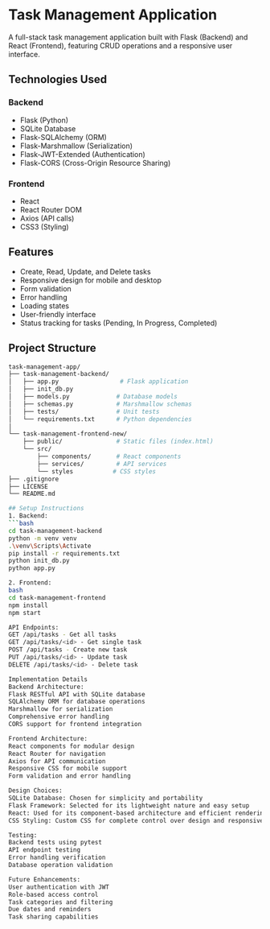 # Task Management Application

A full-stack task management application built with Flask (Backend) and React (Frontend), featuring CRUD operations and a responsive user interface.

## Technologies Used

### Backend
- Flask (Python)
- SQLite Database
- Flask-SQLAlchemy (ORM)
- Flask-Marshmallow (Serialization)
- Flask-JWT-Extended (Authentication)
- Flask-CORS (Cross-Origin Resource Sharing)

### Frontend
- React
- React Router DOM
- Axios (API calls)
- CSS3 (Styling)

## Features

- Create, Read, Update, and Delete tasks
- Responsive design for mobile and desktop
- Form validation
- Error handling
- Loading states
- User-friendly interface
- Status tracking for tasks (Pending, In Progress, Completed)

## Project Structure

```bash
task-management-app/
├── task-management-backend/
│   ├── app.py                 # Flask application
│   ├── init_db.py
│   ├── models.py             # Database models
│   ├── schemas.py            # Marshmallow schemas
│   ├── tests/                # Unit tests
│   └── requirements.txt      # Python dependencies
│
└── task-management-frontend-new/
    ├── public/               # Static files (index.html)
    └── src/
        ├── components/       # React components
        ├── services/         # API services
        └── styles           # CSS styles
├── .gitignore
├── LICENSE
└── README.md

## Setup Instructions
1. Backend:
```bash
cd task-management-backend
python -m venv venv
.\venv\Scripts\Activate
pip install -r requirements.txt
python init_db.py
python app.py

2. Frontend:
bash
cd task-management-frontend
npm install
npm start

API Endpoints: 
GET /api/tasks - Get all tasks
GET /api/tasks/<id> - Get single task
POST /api/tasks - Create new task
PUT /api/tasks/<id> - Update task
DELETE /api/tasks/<id> - Delete task

Implementation Details
Backend Architecture:
Flask RESTful API with SQLite database
SQLAlchemy ORM for database operations
Marshmallow for serialization
Comprehensive error handling
CORS support for frontend integration

Frontend Architecture:
React components for modular design
React Router for navigation
Axios for API communication
Responsive CSS for mobile support
Form validation and error handling

Design Choices:
SQLite Database: Chosen for simplicity and portability
Flask Framework: Selected for its lightweight nature and easy setup
React: Used for its component-based architecture and efficient rendering
CSS Styling: Custom CSS for complete control over design and responsiveness

Testing:
Backend tests using pytest
API endpoint testing
Error handling verification
Database operation validation

Future Enhancements:
User authentication with JWT
Role-based access control
Task categories and filtering
Due dates and reminders
Task sharing capabilities